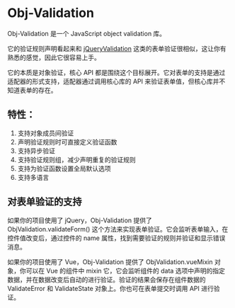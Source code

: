# Obj-Validation

Obj-Validation 是一个 JavaScript object validation 库。

它的验证规则声明看起来和 [jQueryValidation](https://jqueryvalidation.org/) 这类的表单验证很相似，这让你有熟悉的感觉，因此它很容易上手。

它的本质是对象验证，核心 API 都是围绕这个目标展开。它对表单的支持是通过适配器的形式支持，适配器通过调用核心库的 API 来验证表单值，但核心库并不知道表单的存在。

## 特性：

1. 支持对象成员间验证
2. 声明验证规则时可直接定义验证函数
3. 支持异步验证
4. 支持验证规则组，减少声明重复的验证规则
5. 支持为验证函数设置全局默认选项
6. 支持多语言

## 对表单验证的支持

如果你的项目使用了 jQuery，Obj-Validation 提供了 ObjValidation.validateForm() 这个方法来实现表单验证。它会监听表单输入，在控件值改变后，通过控件的 name 属性，找到需要验证的规则并验证和显示错误消息。

如果你的项目使用了 Vue，Obj-Validation 提供了 ObjValidation.vueMixin 对象，你可以在 Vue 的组件中 mixin 它，它会监听组件的 data 选项中声明的指定数据，并在数据改变后自动的进行验证。验证的结果会保存在组件数据的 ValidateError 和 ValidateState 对象上。你也可在表单提交时调用 API 进行验证。


